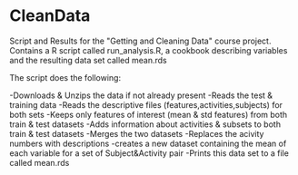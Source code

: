 # CleanData

Script and Results for the "Getting and Cleaning Data" course project. Contains a R script called run_analysis.R, a cookbook describing variables and the resulting data set called mean.rds

The script does the following:

  -Downloads & Unzips the data if not already present
  -Reads the test & training data
  -Reads the descriptive files (features,activities,subjects) for both sets
  -Keeps only features of interest (mean & std features) from both train & test datasets
  -Adds information about activities & subsets to both train & test datasets
  -Merges the two datasets
  -Replaces the acivity numbers with descriptions
  -creates a new dataset containing the mean of each variable for a set of Subject&Activity pair
  -Prints this data set to a file called mean.rds
  
  
  
